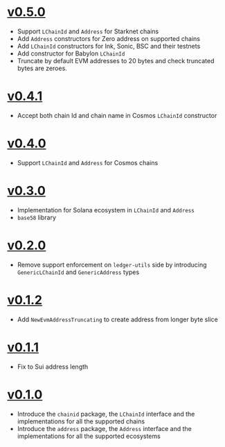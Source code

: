# [v0.5.0](https://github.com/lombard-finance/chain/releases/tag/v0.5.0)
- Support `LChainId` and `Address` for Starknet chains
- Add `Address` constructors for Zero address on supported chains
- Add `LChainId` constructors for Ink, Sonic, BSC and their testnets
- Add constructor for Babylon `LChainId`
- Truncate by default EVM addresses to 20 bytes and check truncated bytes are zeroes.
# [v0.4.1](https://github.com/lombard-finance/chain/releases/tag/v0.4.1)
- Accept both chain Id and chain name in Cosmos `LChainId` constructor
# [v0.4.0](https://github.com/lombard-finance/chain/releases/tag/v0.4.0)
- Support `LChainId` and `Address` for Cosmos chains
# [v0.3.0](https://github.com/lombard-finance/chain/releases/tag/v0.3.0)
- Implementation for Solana ecosystem in `LChainId` and `Address`
- `base58` library
# [v0.2.0](https://github.com/lombard-finance/chain/releases/tag/v0.2.0)
- Remove support enforcement on `ledger-utils` side by introducing `GenericLChainId` and `GenericAddress` types
# [v0.1.2](https://github.com/lombard-finance/chain/releases/tag/v0.1.2)
- Add `NewEvmAddressTruncating` to create address from longer byte slice
# [v0.1.1](https://github.com/lombard-finance/chain/releases/tag/v0.1.1)
- Fix to Sui address length
# [v0.1.0](https://github.com/lombard-finance/chain/releases/tag/v0.1.0)
- Introduce the `chainid` package, the `LChainId` interface and the implementations for all the supported chains
- Introduce the `address` package, the `Address` interface and the implementations for all the supported ecosystems